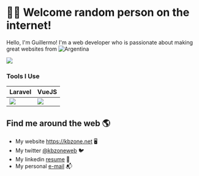 # 👨‍💻 Welcome random person on the internet!

Hello, I'm Guillermo! I'm a web developer who is passionate about making great websites from ![Argentina](https://kbzone.net/assets/argentina03.png)

<img src="https://kbzone.net/assets/logo02.png"/>

### Tools I Use

Laravel | VueJS |
--- | --------- |
<img src="https://kbzone.net/assets/laravel.png"/> | <img src="https://kbzone.net/assets/vuejs.png"/>

## Find me around the web 🌎
- My website <a href="https://kbzone.net/">https://kbzone.net</a> 🖥️
- My twitter <a href="https://twitter.com/kbzoneweb">@kbzoneweb</a> 🐦
- My linkedin <a href="https://www.linkedin.com/in/cabelloguillermo/">resume</a> 👔
- My personal <a href="mailto:kbzone.web@gmail.com">e-mail</a> 📬
